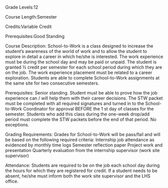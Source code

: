 Grade Levels:12

Course Length:Semester

Credits:Variable Credit

Prerequisites:Good Standing

Course Description: School-to-Work is a class designed to increase the student’s awareness of the world of work and to allow the student to explore in detail a career in which he/she is interested. The work experience must be during the school day and may be paid or unpaid. The student is granted ½ credit per semester for each school period during which they are on the job. The work experience placement must be related to a career exploration. Students are able to complete School-to-Work assignments at the same site for two consecutive semesters.

Prerequisites: Senior standing. Student must be able to prove how the job experience can / will help them with their career decisions. The STW packet must be completed with all required signatures and turned in to the School-to-Work Coordinator for approval BEFORE the 1 st day of classes for the semester. Students who add this class during the one-week drop/add period must complete the STW packets before the end of that period. No exceptions.

Grading Requirements: Grades for School-to-Work will be pass/fail and will be based on the following required criteria: Internship job attendance as evidenced by monthly time logs Semester reflection paper Project work and presentation Quarterly evaluation from the internship supervisor (work site supervisor)

Attendance: Students are required to be on the job each school day during the hours for which they are registered for credit. If a student needs to be absent, he/she must inform both the work site supervisor and the LHS office.